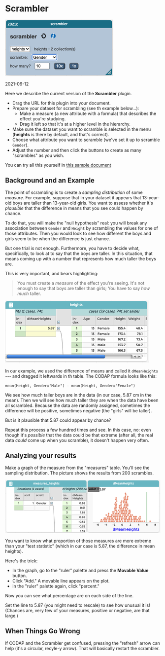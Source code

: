 # Scrambler

![scrambler picture](doc-art/scrambler-plugin-basic.png)

2021-06-12

Here we describe the current version of the **Scrambler** plugin.

* Drag the URL for this plugin into your document.
* Prepare your dataset for scrambling (see th example below...):
    * Make a measure (a new attribute with a formula) that describes the effect you're studying.
    * Drag it left so that it's at a higher level in the hierarchy.
* Make sure the dataset you want to scramble is selected in the menu (**heights** is there by default, and that's correct).
* Choose what attribute you want to scramble (we've set it up to scramble `Gender`).
* Adjust the number and then click the buttons to create as many "scrambles" as you wish.

You can try all this yourself in [this sample document](https://codap.concord.org/releases/latest/static/dg/en/cert/index.html#shared=https%3A%2F%2Fcfm-shared.concord.org%2FjEeBNIbK29v5XwtZdmhy%2Ffile.json)

## Background and an Example

The point of scrambling is to create a _sampling distribution_ of some _measure_. 
For example, suppose that in your dataset it appears that 13-year-old boys are taller than 13-year-old girls.
You want to assess whether it's _plausible_ that the difference in means that you see could happen by chance.

To do that, you will make the "null hypothesis" real: 
you will break any association between `Gender` and `Height` by scrambling the values for one of those attributes.
Then you would look to see how different the boys and girls seem to be when the difference _is_ just chance.

But one trial is not enough. Furthermore, you have to decide what, specifically, to look at to say that the boys are taller.
In this situation, that means coming up with a number that represents how much taller the boys are. 

This is very important, and bears highlighting:

> You must create a _measure_ of the effect you're seeing. It's not enough to say that boys are taller than girls;
> You have to say _how much_ taller.
> 

![scrambler data](doc-art/scrambler-data-table.png)

In our example, we used the difference of means and called it `dMeanHeights` ---
and dragged it leftwards in th table.
The CODAP formula looks like this:

```
mean(Height, Gender="Male") - mean(Height, Gender="Female")
```

We see how much taller boys are in the data (in our case, 5.87 cm in the mean).
Then we will see how much taller they are when the data have been all scrambled. 
Because the data are randomly assigned, sometimes the difference will be positive, sometimes negative (the "girls" will be taller).

But is it plausible that 5.87 could appear by chance?

Repeat this process a few hundred times and see.
In this case, no: even though it's _possible_ that the data could be that extreme
(after all, the real data _could_ come up when you scramble),
it doesn't happen very often.


## Analyzing your results

Make a graph of the measure from the "measures" table.
You'll see the sampling distribution.
The picture shows the results from 200 scrambles. 

![scrambler measures](doc-art/scrambler-measures.png)

You want to know what proportion of those measures are more extreme than your "test statistic" 
(which in our case is 5.87, the difference in mean heights).

Here's the trick:

* In the graph, go to the "ruler" palette and press the **Movable Value** button. 
* Click "Add." A movable line appears on the plot.
* in the "ruler" palette again, click "percent."

Now you can see what percentage are on each side of the line.

Set the line to 5.87 (you might need to rescale) to see how unusual it is!
(Chances are, very few of your measures, positive or negative, are that large.)

## When Things Go Wrong

If CODAP and the Scrambler get confused, pressing the "refresh" arrow can help (it's a circular, recyle-y arrow). 
That will basically restart the scrambler.

